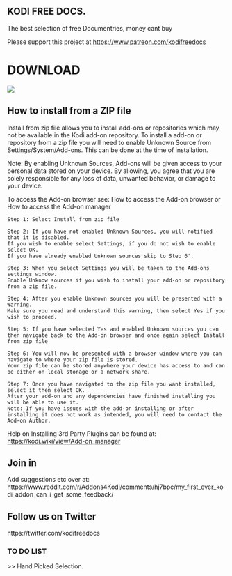 <h2> KODI FREE DOCS. </h2> 

The best selection of free Documentries, money cant buy 

Please support this project at https://www.patreon.com/kodifreedocs

<h1> DOWNLOAD </h1>
    
 <a href="https://github.com/davidtressler/kodifreedocs/archive/master.zip" download>
  <img src="https://lh3.googleusercontent.com/proxy/SXtUEiHgdGITthJ9BqMRLGfT0feuLzJtkEl_fN4hYSn1Hayc6-yPSuB144Y16yumJPMkOEIa1--Hk7AYWo3bt6F6VoAdQd_PFqctPY0H6nPrOfJnuCPyyjbP5CEEwPgNqdppUBAnDpgmZq7C3A">
</a>


    


<h2> How to install from a ZIP file </h2>

Install from zip file allows you to install add-ons or repositories which may not be available in the Kodi add-on repository. To install a add-on or repository from a zip file you will need to enable Unknown Source from Settings/System/Add-ons. This can be done at the time of installation.

Note: By enabling Unknown Sources, Add-ons will be given access to your personal data stored on your device. By allowing, you agree that you are solely responsible for any loss of data, unwanted behavior, or damage to your device.

To access the Add-on browser see: How to access the Add-on browser or How to access the Add-on manager

    Step 1: Select Install from zip file

    Step 2: If you have not enabled Unknown Sources, you will notified that it is disabled.
    If you wish to enable select Settings, if you do not wish to enable select OK. 
    If you have already enabled Unknown sources skip to Step 6'.

    Step 3: When you select Settings you will be taken to the Add-ons settings window.
    Enable Unknow sources if you wish to install your add-on or repository from a zip file.

    Step 4: After you enable Unknown sources you will be presented with a Warning.
    Make sure you read and understand this warning, then select Yes if you wish to proceed.

    Step 5: If you have selected Yes and enabled Unknown sources you can then navigate back to the Add-on browser and once again select Install from zip file

    Step 6: You will now be presented with a browser window where you can navigate to where your zip file is stored. 
    Your zip file can be stored anywhere your device has access to and can be either on local storage or a network share.

    Step 7: Once you have navigated to the zip file you want installed, select it then select OK. 
    After your add-on and any dependencies have finished installing you will be able to use it.
    Note: If you have issues with the add-on installing or after installing it does not work as intended, you will need to contact the Add-on Author.




  
  
Help on Installing 3rd Party Plugins can be found at: 
https://kodi.wiki/view/Add-on_manager




<h2>Join in</h2>
Add suggestions etc over at: 
https://www.reddit.com/r/Addons4Kodi/comments/hj7bpc/my_first_ever_kodi_addon_can_i_get_some_feedback/

<h2>Follow us on Twitter</h2>
https://twitter.com/kodifreedocs

<h3>
  TO DO LIST</h3>
   >> Hand Picked Selection. 
  

